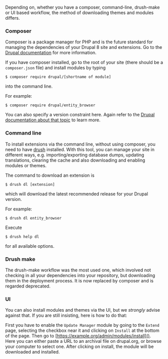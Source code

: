 Depending on, whether you have a composer, command-line, drush-make or UI based workflow, the method of downloading themes and modules differs.

### Composer
Composer is a package manager for PHP and is the future standard for managing the dependencies of your Drupal 8 site and extensions. Go to the [Drupal documentation](https://www.drupal.org/docs/develop/using-composer/using-composer-with-drupal) for more information.

If you have composer installed, go to the root of your site (there should be a `composer.json` file) and install modules by typing
```terminal
$ composer require drupal/[shortname of module]
```
into the command line.

For example:

```terminal
$ composer require drupal/entity_browser
```

You can also specify a version constraint here. Again refer to the [Drupal documentation about that topic](https://www.drupal.org/node/2718229#adding-modules) to learn more.

### Command line
To install extensions via the command line, without using composer, you need to have [drush](http://www.drush.org/en/master/) installed. With this tool, you can manage your site in different ways, e.g. importing/exporting database dumps, updating translations, clearing the cache and also downloading and enabling modules or themes.

The command to download an extension is
```terminal
$ drush dl [extension]
```
which will download the latest recommended release for your Drupal version.

For example:
```terminal
$ drush dl entity_browser
```

Execute
```terminal
$ drush help dl
```
for all available options.

### Drush make
The drush-make workflow was the most used one, which involved not checking in all your dependencies into your repository,
but downloading them in the deployment process. It is now replaced by composer and is regarded deprecated.

### UI
You can also install modules and themes via the UI, but we _strongly_ advise against that.
If you are still insisting, here is how to do that:

First you have to enable the `Update Manager` module by going to the `Extend` page, selecting the checkbox near it and clicking on `Install` at the bottom of the page. Then go to
[https://example.org/admin/modules/install]().  
Here you can either paste a URL to an archival file on drupal.org, or browse your computer to select one.
After clicking on install, the module will be downloaded and installed.
